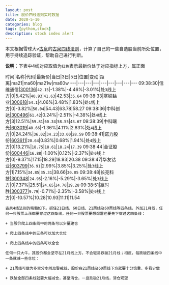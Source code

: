 ```yaml
---
layout: post
title: 股价四线法则实时数据
date: 2020-5-10
categories: blog
tags: [python,stock]
description: stock index alert
---
```



本文根据雪球大v[古泉](https://xueqiu.com/u/7148646888)的[古泉四线法则](https://xueqiu.com/7148646888/130498192)，计算了自己的一些自选股当前所处位置，用于持续追踪验证，帮助自己进行判断。

**说明**：下表中4线对应取值为`红色`表示最新价处于对应指标上方，属正面

时间|名称|代码|最新价|当日|3日|5日|位置|变动|距离|ma21|ma60|ma21w|ma60w
---|---|---|---|---|---|---|---|---
09:38:30|信维通信|[300136](https://xueqiu.com/S/SZ300136)|`42.15`|-1.38%|-4.46%|-3.01%|处`3`线上方|0|5.42%|`40.93`|`41.63`|42.53|`35.64`
09:38:33|寒锐钴业|[300618](https://xueqiu.com/S/SZ300618)|`54.1`|4.06%|3.48%|1.83%|处`1`线上方|0|-3.82%|`50.04`|54.43|63.78|58.27
09:38:36|中科创达|[300496](https://xueqiu.com/S/SZ300496)|`61.42`|0.24%|-2.51%|-4.38%|处`4`线上方|3|12.51%|`59.81`|`60.34`|`58.55`|`43.67`
09:38:39|中科曙光|[603019](https://xueqiu.com/S/SH603019)|`40.66`|-1.36%|4.11%|2.83%|处`4`线上方|0|24.24%|`36.02`|`34.23`|`33.00`|`28.59`
09:38:41|诺力股份|[603611](https://xueqiu.com/S/SH603611)|`20.64`|0.83%|0.68%|1.94%|处`4`线上方|0|13.21%|`18.75`|`18.61`|`18.24`|`17.39`
09:38:44|金证股份|[600446](https://xueqiu.com/S/SH600446)|`16.88`|-1.00%|0.12%|-2.37%|处`0`线上方|0|-9.37%|17.15|18.29|18.93|20.38
09:38:47|华友钴业|[603799](https://xueqiu.com/S/SH603799)|`36.91`|2.99%|3.85%|3.25%|处`3`线上方|1|7.15%|`34.85`|`35.31`|38.66|`30.05`
09:38:48|长亮科技|[300348](https://xueqiu.com/S/SZ300348)|`24.95`|-2.16%|-5.29%|-3.65%|处`3`线上方|0|7.37%|25.51|`24.65`|`24.70`|`19.28`
09:38:51|赢时胜|[300377](https://xueqiu.com/S/SZ300377)|`9.79`|-0.71%|-2.35%|-3.58%|处`0`线上方|0|-10.57%|10.28|10.93|11.11|11.54

```
古泉4线法则的精髓如下。抓住21日线、60日线、21周线及60周线等四条线，外加21月线，任何一只股票上涨都要穿过这四条线，任何一只股票要想爆雷也要先下穿过这四条线：

+ 当股价爬上四条线中的两条可以少量建仓

+ 爬上四条线中的三条可以加大仓位

+ 爬上四条线中的四条可以全仓

任何一只大牛，其股价都会坚守在21月线上方，不会轻易跌破21月线；相反，每跌破四条线中一条就减一些仓位：

+ 21周线可做为多空分水岭及警戒线，股价在21周线及60周线下方就要十分慎重，多看少做

+ 跌破全部四条线就要大幅减仓，甚至清仓，一旦跌破21月线，清仓观望
```